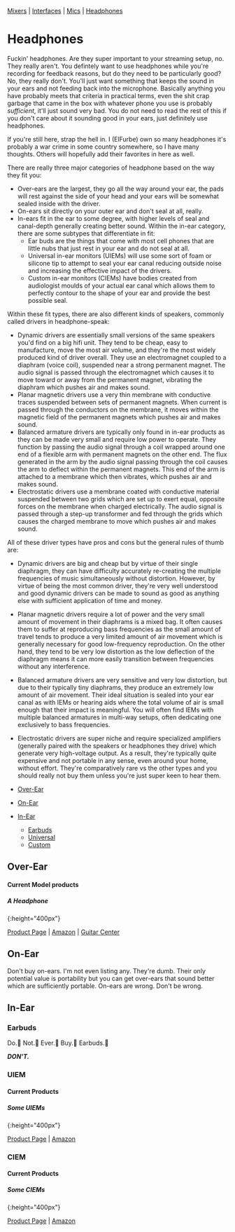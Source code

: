 [Mixers](mixers.md) | [Interfaces](interfaces.md) | [Mics](microphones.md) | [Headphones](headphones.md)
# Headphones
Fuckin' headphones. Are they super important to your streaming setup, no. They really aren't. You defintely want to use headphones while you're recording for feedback reasons, but do they need to be particularly good? No, they really don't. You'll just want something that keeps the sound in your ears and not feeding back into the microphone. Basically anything you have probably meets that criteria in practical terms, even the shit crap garbage that came in the box with whatever phone you use is probably _sufficient_, it'll just sound very bad. You do not need to read the rest of this if you don't care about it sounding good in your ears, just definitely use headphones.

If you're still here, strap the hell in. I (ElFurbe) own so many headphones it's probably a war crime in some country somewhere, so I have many thoughts. Others will hopefully add their favorites in here as well.

There are really three major categories of headphone based on the way they fit you:
  - Over-ears are the largest, they go all the way around your ear, the pads will rest against the side of your head and your ears will be somewhat sealed inside with the driver.
  - On-ears sit directly on your outer ear and don't seal at all, really.
  - In-ears fit in the ear to some degree, with higher levels of seal and canal-depth generally creating better sound. Within the in-ear category, there are some subtypes that differentiate in fit:
    - Ear buds are the things that come with most cell phones that are little nubs that just rest in your ear and do not seal at all.
    - Universal in-ear monitors (UIEMs) will use some sort of foam or silicone tip to attempt to seal your ear canal reducing outside noise and increasing the effective impact of the drivers.
    - Custom in-ear monitors (CIEMs) have bodies created from audiologist moulds of your actual ear canal which allows them to perfectly contour to the shape of your ear and provide the best possible seal.

Within these fit types, there are also different kinds of speakers, commonly called drivers in headphone-speak:
  - Dynamic drivers are essentially small versions of the same speakers you'd find on a big hifi unit. They tend to be cheap, easy to manufacture, move the most air volume, and they're the most widely produced kind of driver overall. They use an electromagnet coupled to a diaphram (voice coil), suspended near a strong permanent magnet. The audio signal is passed through the electromagnet which causes it to move toward or away from the permanent magnet, vibrating the diaphram which pushes air and makes sound.
  - Planar magnetic drivers use a very thin membrane with conductive traces suspended between sets of permanent magnets. When current is passed through the conductors on the membrane, it moves within the magnetic field of the permanent magnets which pushes air and makes sound.
  - Balanced armature drivers are typically only found in in-ear products as they can be made very small and require low power to operate. They function by passing the audio signal through a coil wrapped around one end of a flexible arm with permanent magnets on the other end. The flux generated in the arm by the audio signal passing through the coil causes the arm to deflect within the permanent magnets. This end of the arm is attached to a membrane which then vibrates, which pushes air and makes sound.
  - Electrostatic drivers use a membrane coated with conductive material suspended between two grids which are set up to exert equal, opposite forces on the membrane when charged electrically. The audio signal is passed through a step-up transformer and fed through the grids which causes the charged membrane to move which pushes air and makes sound.

All of these driver types have pros and cons but the general rules of thumb are:
  - Dynamic drivers are big and cheap but by virtue of their single diaphragm, they can have difficulty accurately re-creating the multiple frequencies of music simultaneously without distortion. However, by virtue of being the most common driver, they're very well understood and good dynamic drivers can be made to sound as good as anything else with sufficient application of time and money.
  - Planar magnetic drivers require a lot of power and the very small amount of movement in their diaphrams is a mixed bag. It often causes them to suffer at reproducing bass frequencies as the small amount of travel tends to produce a very limited amount of air movement which is generally necessary for good low-frequency reproduction. On the other hand, they tend to be very low distortion as the low deflection of the diaphragm means it can more easily transition between frequencies without any interference.
  - Balanced armature drivers are very sensitive and very low distortion, but due to their typically tiny diaphrams, they produce an extremely low amount of air movement. Their ideal situation is sealed into your ear canal as with IEMs or hearing aids where the total volume of air is small enough that their impact is meaningful. You will often find IEMs with multiple balanced armatures in multi-way setups, often dedicating one exclusively to bass frequencies.
  - Electrostatic drivers are super niche and require specialized amplifiers (generally paired with the speakers or headphones they drive) which generate very high-voltage output. As a result, they're typically quite expensive and not portable in any sense, even around your home, without effort. They're comparatively rare vs the other types and you should really not buy them unless you're just super keen to hear them.

  - [Over-Ear](#over-ear)
  - [On-Ear](#on-ear)
  - [In-Ear](#in-ear)
    - [Earbuds](#earbuds)
    - [Universal](#uiem)
    - [Custom](#ciem)
  
## Over-Ear

#### Current Model products

##### A Headphone
![](){:height="400px"}

[Product Page]() | [Amazon]() | [Guitar Center]()


## On-Ear
Don't buy on-ears. I'm not even listing any. They're dumb. Their only potential value is portability but you can get over-ears that sound better which are sufficiently portable. On-ears are wrong. Don't be wrong.

## In-Ear

### Earbuds
Do.👏 Not.👏 Ever.👏 Buy.👏 Earbuds.👏

**_DON'T._**

### UIEM

#### Current Products

##### Some UIEMs
![](){:height="400px"}

[Product Page]() | [Amazon]()

### CIEM

#### Current Products

##### Some CIEMs
![](){:height="400px"}

[Product Page]() | [Amazon]()

